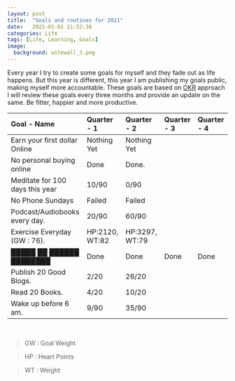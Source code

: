 ```yaml
---
layout: post
title:  "Goals and routines for 2021"
date:   2021-01-01 11:52:38
categories: Life
tags: [Life, Learning, Goals]
image:
  background: witewall_3.png
---
```


Every year I try to create some goals for myself and they fade out as life happens. But this year is different, this year I am publishing my goals public, making myself more accountable. These goals are based on [OKR](https://rework.withgoogle.com/guides/set-goals-with-okrs/steps/introduction/) approach I will review these goals every three months and provide an update on the same. Be fitter, happier and more productive.


| Goal - Name 	| Quarter - 1 	| Quarter - 2 	| Quarter - 3 	| Quarter - 4 	|
|:-------------	|:-------------	|:-------------	|:-------------	|:-------------	|
|Earn your first dollar Online|Nothing Yet|Nothing Yet|             	|            	|
|No personal buying online|Done|Done.|             	|             	|
|Meditate for 100 days this year|10/90 |0/90|             	|             	|
|No Phone Sundays|Failed|Failed|             	|             	|
|Podcast/Audiobooks every day.| 20/90 |60/90|             	|             	|
|Exercise Everyday (GW : 76).|HP:2120, WT:82 | HP:3297, WT:79 |     |
|█████ ██ ██████ ████████|    Done 	|  Done 	|    Done 	|  Done	|
|Publish 20 Good Blogs.|   2/20 	|    26/20  	|             	|             	|
|Read 20 Books.|  4/20 	|       10/20|             	|             	|
|Wake up before 6 am.|9/90 |   35/90	|             	|             	|

<br>

>GW : Goal Weight

>HP : Heart Points

>WT : Weight